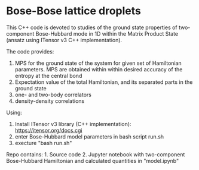 # Bose-Bose lattice droplets

This C++ code is devoted to studies of the ground state properties of two-component Bose-Hubbard mode in 1D within the Matrix Product State (ansatz using 
ITensor v3 C++ implementation).

The code provides:
  1. MPS for the ground state of the system for given set of Hamiltonian parameters. MPS are obtained within within desired accuracy of the entropy at the central bond
  1. Expectation value of the total Hamiltonian, and its separated parts in the ground state
  2. one- and two-body correlators
  3. density-density correlations

Using:
  1. Install ITensor v3 library (C++ implementation): https://itensor.org/docs.cgi
  2. enter Bose-Hubbard model parameters in bash script run.sh
  3. execture "bash run.sh"
  
  Repo contains:
    1. Source code
    2. Jupyter notebook with two-component Bose-Hubbard Hamiltonian and calculated quantities in "model.ipynb"
